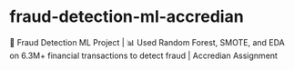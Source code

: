 # fraud-detection-ml-accredian
🎯 Fraud Detection ML Project | 📊 Used Random Forest, SMOTE, and EDA on 6.3M+ financial transactions to detect fraud | Accredian Assignment
